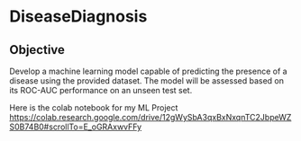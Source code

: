 # DiseaseDiagnosis

## Objective
Develop a machine learning model capable of predicting the presence of a disease using the provided dataset. The model will be assessed based on its ROC-AUC performance on an unseen test set.

Here is the colab notebook for my ML Project
https://colab.research.google.com/drive/12gWySbA3qxBxNxqnTC2JbpeWZS0B74B0#scrollTo=E_oGRAxwvFFy
